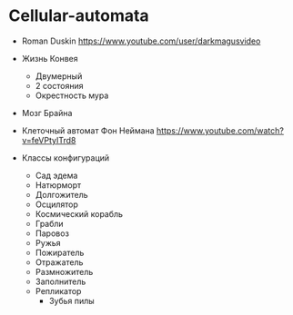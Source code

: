 # Cellular-automata

* Roman Duskin https://www.youtube.com/user/darkmagusvideo

* Жизнь Конвея
	* Двумерный
	* 2 состояния
	* Окрестность мура
* Мозг Брайна
* Клеточный автомат Фон Неймана https://www.youtube.com/watch?v=feVPtyITrd8

* Классы конфигураций
  * Сад эдема
  * Натюрморт
  * Долгожитель
  * Осцилятор
  * Космический корабль
  * Грабли
  * Паровоз
  * Ружья
  * Пожиратель
  * Отражатель
  * Размножитель
  * Заполнитель
  * Репликатор
    * Зубья пилы